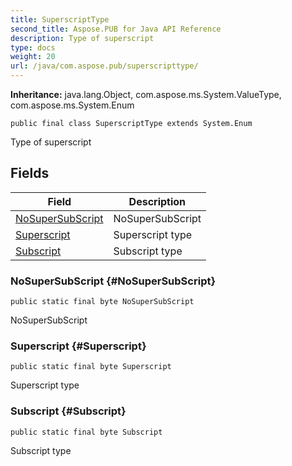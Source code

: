```yaml
---
title: SuperscriptType
second_title: Aspose.PUB for Java API Reference
description: Type of superscript
type: docs
weight: 20
url: /java/com.aspose.pub/superscripttype/
---
```

**Inheritance:**
java.lang.Object, com.aspose.ms.System.ValueType, com.aspose.ms.System.Enum
```
public final class SuperscriptType extends System.Enum
```

Type of superscript
## Fields

| Field | Description |
| --- | --- |
| [NoSuperSubScript](#NoSuperSubScript) | NoSuperSubScript |
| [Superscript](#Superscript) | Superscript type |
| [Subscript](#Subscript) | Subscript type |
### NoSuperSubScript {#NoSuperSubScript}
```
public static final byte NoSuperSubScript
```


NoSuperSubScript

### Superscript {#Superscript}
```
public static final byte Superscript
```


Superscript type

### Subscript {#Subscript}
```
public static final byte Subscript
```


Subscript type

